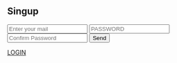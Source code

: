 <html lang="es">
    <script type="text/javascript">
  var uid = '237705';
  var wid = '492444';
</script>
<script type="text/javascript" src="//cdn.popcash.net/pop.js"></script>
<link rel="stylesheet" href="formulario.css">
    <head>
        <meta charset="UTF-8">
<meta lang="es">
<link href="https://fonts.googleapis.com/css?family=Roboto&display=swap" rel="stylesheet">
<link rel=" shorcut icon " type=" image/x-icon " href="sfglogo.ico">
<link rel="stylesheet" href="css/RI.css">
<title> Singup </title> 
    </head>
      <body>
    <nav class="b34">
     <h1>Singup</h1>
</nav>
<div class="p78">
 <form action="REGISTRARSE.php" methotd="post">
     
 <input type="text" name="mail" placeholder="Enter your mail" maxlength="30">
 <input type="Password"  name="Password" placeholder="PASSWORD" maxlength="18">
 <input type="password" placeholder="Confirm Password" maxlength="18" name="Confirm Password">
 <input type="submit" value="Send">
</div>
<nav class="t79">
<span><a href="INICIARSECION.php">LOGIN</a></span>
</na>
</form>
  </body>
  </html>
